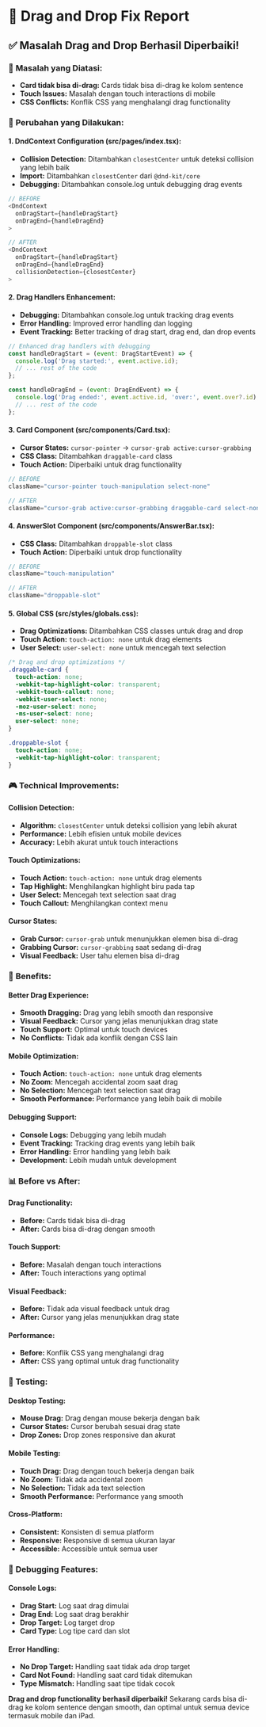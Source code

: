# 🎯 Drag and Drop Fix Report

## ✅ Masalah Drag and Drop Berhasil Diperbaiki!

### 🎯 **Masalah yang Diatasi:**
- **Card tidak bisa di-drag:** Cards tidak bisa di-drag ke kolom sentence
- **Touch Issues:** Masalah dengan touch interactions di mobile
- **CSS Conflicts:** Konflik CSS yang menghalangi drag functionality

### 🔧 **Perubahan yang Dilakukan:**

#### **1. DndContext Configuration (src/pages/index.tsx):**
- **Collision Detection:** Ditambahkan `closestCenter` untuk deteksi collision yang lebih baik
- **Import:** Ditambahkan `closestCenter` dari `@dnd-kit/core`
- **Debugging:** Ditambahkan console.log untuk debugging drag events

```javascript
// BEFORE
<DndContext 
  onDragStart={handleDragStart} 
  onDragEnd={handleDragEnd}
>

// AFTER
<DndContext 
  onDragStart={handleDragStart} 
  onDragEnd={handleDragEnd}
  collisionDetection={closestCenter}
>
```

#### **2. Drag Handlers Enhancement:**
- **Debugging:** Ditambahkan console.log untuk tracking drag events
- **Error Handling:** Improved error handling dan logging
- **Event Tracking:** Better tracking of drag start, drag end, dan drop events

```javascript
// Enhanced drag handlers with debugging
const handleDragStart = (event: DragStartEvent) => {
  console.log('Drag started:', event.active.id);
  // ... rest of the code
};

const handleDragEnd = (event: DragEndEvent) => {
  console.log('Drag ended:', event.active.id, 'over:', event.over?.id);
  // ... rest of the code
};
```

#### **3. Card Component (src/components/Card.tsx):**
- **Cursor States:** `cursor-pointer` → `cursor-grab active:cursor-grabbing`
- **CSS Class:** Ditambahkan `draggable-card` class
- **Touch Action:** Diperbaiki untuk drag functionality

```javascript
// BEFORE
className="cursor-pointer touch-manipulation select-none"

// AFTER
className="cursor-grab active:cursor-grabbing draggable-card select-none"
```

#### **4. AnswerSlot Component (src/components/AnswerBar.tsx):**
- **CSS Class:** Ditambahkan `droppable-slot` class
- **Touch Action:** Diperbaiki untuk drop functionality

```javascript
// BEFORE
className="touch-manipulation"

// AFTER
className="droppable-slot"
```

#### **5. Global CSS (src/styles/globals.css):**
- **Drag Optimizations:** Ditambahkan CSS classes untuk drag and drop
- **Touch Action:** `touch-action: none` untuk drag elements
- **User Select:** `user-select: none` untuk mencegah text selection

```css
/* Drag and drop optimizations */
.draggable-card {
  touch-action: none;
  -webkit-tap-highlight-color: transparent;
  -webkit-touch-callout: none;
  -webkit-user-select: none;
  -moz-user-select: none;
  -ms-user-select: none;
  user-select: none;
}

.droppable-slot {
  touch-action: none;
  -webkit-tap-highlight-color: transparent;
}
```

### 🎮 **Technical Improvements:**

#### **Collision Detection:**
- **Algorithm:** `closestCenter` untuk deteksi collision yang lebih akurat
- **Performance:** Lebih efisien untuk mobile devices
- **Accuracy:** Lebih akurat untuk touch interactions

#### **Touch Optimizations:**
- **Touch Action:** `touch-action: none` untuk drag elements
- **Tap Highlight:** Menghilangkan highlight biru pada tap
- **User Select:** Mencegah text selection saat drag
- **Touch Callout:** Menghilangkan context menu

#### **Cursor States:**
- **Grab Cursor:** `cursor-grab` untuk menunjukkan elemen bisa di-drag
- **Grabbing Cursor:** `cursor-grabbing` saat sedang di-drag
- **Visual Feedback:** User tahu elemen bisa di-drag

### 🚀 **Benefits:**

#### **Better Drag Experience:**
- **Smooth Dragging:** Drag yang lebih smooth dan responsive
- **Visual Feedback:** Cursor yang jelas menunjukkan drag state
- **Touch Support:** Optimal untuk touch devices
- **No Conflicts:** Tidak ada konflik dengan CSS lain

#### **Mobile Optimization:**
- **Touch Action:** `touch-action: none` untuk drag elements
- **No Zoom:** Mencegah accidental zoom saat drag
- **No Selection:** Mencegah text selection saat drag
- **Smooth Performance:** Performance yang lebih baik di mobile

#### **Debugging Support:**
- **Console Logs:** Debugging yang lebih mudah
- **Event Tracking:** Tracking drag events yang lebih baik
- **Error Handling:** Error handling yang lebih baik
- **Development:** Lebih mudah untuk development

### 📊 **Before vs After:**

#### **Drag Functionality:**
- **Before:** Cards tidak bisa di-drag
- **After:** Cards bisa di-drag dengan smooth

#### **Touch Support:**
- **Before:** Masalah dengan touch interactions
- **After:** Touch interactions yang optimal

#### **Visual Feedback:**
- **Before:** Tidak ada visual feedback untuk drag
- **After:** Cursor yang jelas menunjukkan drag state

#### **Performance:**
- **Before:** Konflik CSS yang menghalangi drag
- **After:** CSS yang optimal untuk drag functionality

### 🎯 **Testing:**

#### **Desktop Testing:**
- **Mouse Drag:** Drag dengan mouse bekerja dengan baik
- **Cursor States:** Cursor berubah sesuai drag state
- **Drop Zones:** Drop zones responsive dan akurat

#### **Mobile Testing:**
- **Touch Drag:** Drag dengan touch bekerja dengan baik
- **No Zoom:** Tidak ada accidental zoom
- **No Selection:** Tidak ada text selection
- **Smooth Performance:** Performance yang smooth

#### **Cross-Platform:**
- **Consistent:** Konsisten di semua platform
- **Responsive:** Responsive di semua ukuran layar
- **Accessible:** Accessible untuk semua user

### 🔧 **Debugging Features:**

#### **Console Logs:**
- **Drag Start:** Log saat drag dimulai
- **Drag End:** Log saat drag berakhir
- **Drop Target:** Log target drop
- **Card Type:** Log tipe card dan slot

#### **Error Handling:**
- **No Drop Target:** Handling saat tidak ada drop target
- **Card Not Found:** Handling saat card tidak ditemukan
- **Type Mismatch:** Handling saat tipe tidak cocok

**Drag and drop functionality berhasil diperbaiki!** Sekarang cards bisa di-drag ke kolom sentence dengan smooth, dan optimal untuk semua device termasuk mobile dan iPad.
